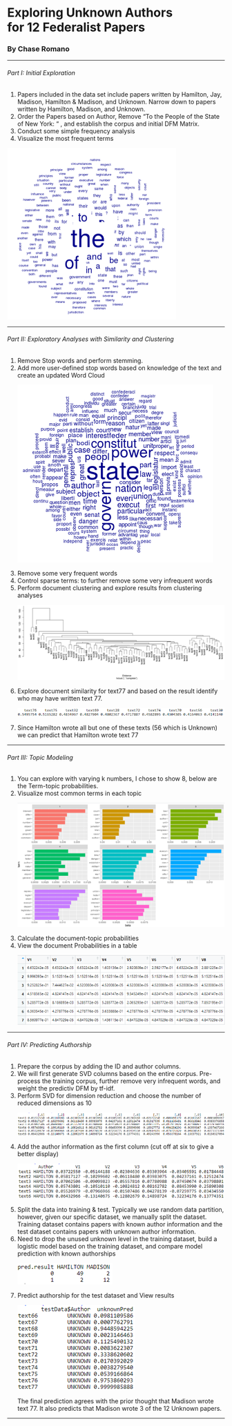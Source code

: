 # Exploring Unknown Authors <br> for 12 Federalist Papers

### By Chase Romano
 
<hr>

<h6>Part I: Initial Exploration</h6>
<ol>
  <li>Papers included in the data set include papers written by Hamilton, Jay, Madison, Hamilton & Madison, and Unknown.  Narrow down to papers written by Hamilton, Madison, and Unknown.</li>
  <li>Order the Papers based on Author, Remove “To the People of the State of New York: “ , and establish the corpus and initial DFM Matrix.</li>
  <li>Conduct some simple frequency analysis</li>
  <li>Visualize the most frequent terms</li>
</ol>

![alt test](/Images/WordCloud.png)

<hr>

<h6>Part II: Exploratory Analyses with Similarity and Clustering</h6>

<ol>
  <li>Remove Stop words and perform stemming.</li>
  <li>Add more user-defined stop words based on knowledge of the text and create an updated Word Cloud </li>
 
 ![alt test](/Images/WordCloud2.png)
 
  <li>Remove some very frequent words</li>
  <li>Control sparse terms: to further remove some very infrequent words</li>
   <li>Perform document clustering and explore results from clustering analyses</li>
   
   ![alt test](/Images/Cluster.png)
   
 <li>Explore document similarity for text77 and based on the result identify who may have written text 77.</li>
 
 ![alt test](/Images/DocSim.png)
 
 <li>Since Hamilton wrote all but one of these texts (56 which is Unknown) we can predict that Hamilton wrote text 77</li>
</ol>


<hr>

<h6>Part III: Topic Modeling</h6>
<ol>
  <li>You can explore with varying k numbers, I chose to show 8, below are the Term-topic probabilities.</li>
  <li>Visualize most common terms in each topic</li>
 
 
 ![alt test](/Images/TopicMod.png)
 
  <li>Calculate the document-topic probabilities</li>
  <li>View the document Probabilities in a table</li>
  
   ![alt test](/Images/DocProb.png)
  
</ol>
<hr>

<h6>Part IV: Predicting Authorship</h6>
<ol>
  <li>Prepare the corpus by adding the ID and author columns.</li>
  <li>We will first generate SVD columns based on the entire corpus.  Pre-process the training corpus, further remove very infrequent words, and weight the predictiv DFM by tf-idf.</li>
  <li>Perform SVD for dimension reduction and choose the number of reduced dimensions as 10</li>
 
  ![alt test](/Images/SVD1.png)
 
  <li>Add the author information as the first column (cut off at six to give a better display)</li>
  
  ![alt test](/Images/SVD2.png)
  
 <li>Split the data into training & test.  Typically we use random data partition, however, given our specific dataset, we manually split the dataset.  Training dataset contains papers with known author information and the test dataset contains papers with unknown author information.</li>
  <li>Need to drop the unused unknown level in the training dataset, build a logistic model based on the training dataset, and compare model prediction with known authorships</li>
  
  ![alt test](/Images/ConfMat.png)
  
 <li>Predict authorship for the test dataset and View results</li>
 
 ![alt test](/Images/Prediction.png)
 
 The final prediction agrees with the prior thought that Madison wrote text 77.  It also predicts that Madison wrote 3 of the 12 Unknown papers.
 
</ol>
<hr>
